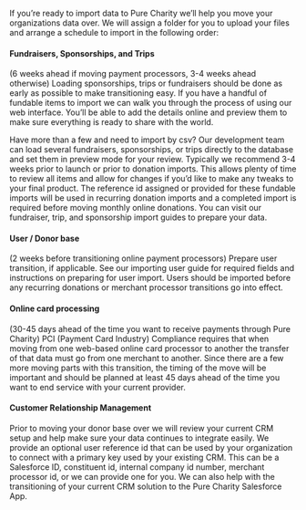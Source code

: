 If you’re ready to import data to Pure Charity we’ll help you move your organizations data over. We will assign a folder for you to upload your files and arrange a schedule to import in the following order:

#### Fundraisers, Sponsorships, and Trips
(6 weeks ahead if moving payment processors, 3-4 weeks ahead otherwise)
Loading sponsorships, trips or fundraisers should be done as early as possible to make transitioning easy. If you have a handful of fundable items to import we can walk you through the process of using our web interface. You’ll be able to add the details online and preview them to make sure everything is ready to share with the world.

Have more than a few and need to import by csv? Our development team can load several fundraisers, sponsorships, or trips directly to the database and set them in preview mode for your review. Typically we recommend 3-4 weeks prior to launch or prior to donation imports. This allows plenty of time to review all items and allow for changes if you’d like to make any tweaks to your final product. The reference id assigned or provided for these fundable imports will be used in recurring donation imports and a completed import is required before moving monthly online donations. You can visit our fundraiser, trip, and sponsorship import guides to prepare your data.

#### User / Donor base
(2 weeks before transitioning online payment processors)
Prepare user transition, if applicable. See our importing user guide for required fields and instructions on preparing for user import. Users should be imported before any recurring donations or merchant processor transitions go into effect.

#### Online card processing
(30-45 days ahead of the time you want to receive payments through Pure Charity)
PCI (Payment Card Industry) Compliance requires that when moving from one web-based online card processor to another the transfer of that data must go from one merchant to another. Since there are a few more moving parts with this transition, the timing of the move will be important and should be planned at least 45 days ahead of the time you want to end service with your current provider.

#### Customer Relationship Management
Prior to moving your donor base over we will review your current CRM setup and help make sure your data continues to integrate easily. We provide an optional user reference id that can be used by your organization to connect with a primary key used by your existing CRM. This can be a Salesforce ID, constituent id, internal company id number, merchant processor id, or we can provide one for you. We can also help with the transitioning of your current CRM solution to the Pure Charity Salesforce App.